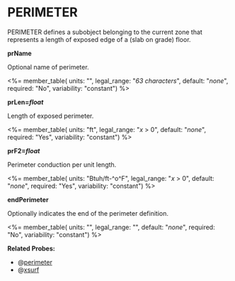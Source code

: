# PERIMETER

PERIMETER defines a subobject belonging to the current zone that represents a length of exposed edge of a (slab on grade) floor.

**prName**

Optional name of perimeter.

<%= member_table(
  units: "",
  legal_range: "*63 characters*",
  default: "*none*",
  required: "No",
  variability: "constant") %>

**prLen=*float***

Length of exposed perimeter.

<%= member_table(
  units: "ft",
  legal_range: "*x* $>$ 0",
  default: "*none*",
  required: "Yes",
  variability: "constant") %>

**prF2=*float***

Perimeter conduction per unit length.

<%= member_table(
  units: "Btuh/ft-^o^F",
  legal_range: "*x* $>$ 0",
  default: "*none*",
  required: "Yes",
  variability: "constant") %>

**endPerimeter**

Optionally indicates the end of the perimeter definition.

<%= member_table(
  units: "",
  legal_range: "",
  default: "*none*",
  required: "No",
  variability: "constant") %>

**Related Probes:**

- @[perimeter](#p_perimeter)
- @[xsurf](#p_xsurf)
